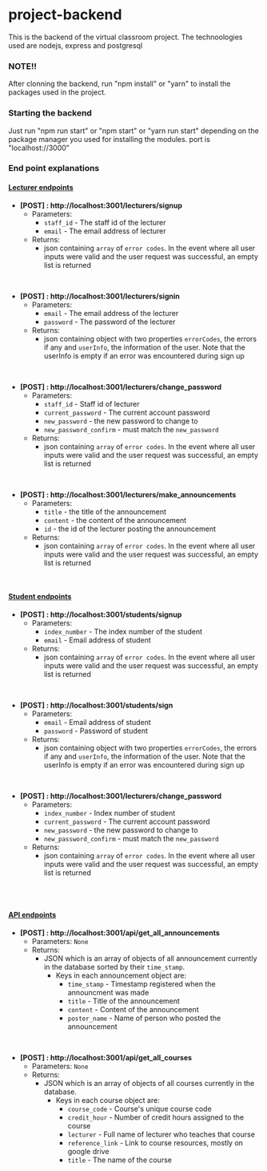 # project-backend

This is the backend of the virtual classroom project.
The technoologies used are nodejs, express and postgresql

### NOTE!!

After clonning the backend, run "npm install" or "yarn" to install the packages used in the project.

### Starting the backend

Just run "npm run start" or "npm start" or "yarn run start" depending on the package manager you used for installing the modules.
port is "localhost://3000"

### End point explanations

#### <ins>Lecturer endpoints</ins>

- **[POST] : http://localhost:3001/lecturers/signup** <br>
  - Parameters:
    - `staff_id` - The staff id of the lecturer
    - `email` - The email address of lecturer
  - Returns:
    - json containing `array` of `error codes`. In the event where all user inputs were valid and the user request was successful, an empty list is returned

<br>

- **[POST] : http://localhost:3001/lecturers/signin** <br>
  - Parameters:
    - `email` - The email address of the lecturer
    - `password` - The password of the lecturer
  - Returns:
    - json containing object with two properties `errorCodes`, the errors if any and `userInfo`, the information of the user.
      Note that the userInfo is empty if an error was encountered during sign up

<br>

- **[POST] : http://localhost:3001/lecturers/change_password** <br>
  - Parameters:
    - `staff_id` - Staff id of lecturer
    - `current_password` - The current account password
    - `new_password` - the new password to change to
    - `new_password_confirm` - must match the `new_password`
  - Returns:
    - json containing `array` of `error codes`. In the event where all user inputs were valid and the user request was successful, an empty list is returned

<br>

- **[POST] : http://localhost:3001/lecturers/make_announcements** <br>
  - Parameters:
    - `title` - the title of the announcement
    - `content` - the content of the announcement
    - `id` - the id of the lecturer posting the announcement
  - Returns:
    - json containing `array` of `error codes`. In the event where all user inputs were valid and the user request was successful, an empty list is returned

<br>

#### <ins>Student endpoints</ins>

- **[POST] : http://localhost:3001/students/signup** <br>
  - Parameters:
    - `index_number` - The index number of the student
    - `email` - Email address of student
  - Returns:
    - json containing `array` of `error codes`. In the event where all user inputs were valid and the user request was successful, an empty list is returned

<br>

- **[POST] : http://localhost:3001/students/sign** <br>
  - Parameters:
    - `email` - Email address of student
    - `password` - Password of student
  - Returns:
    - json containing object with two properties `errorCodes`, the errors if any and `userInfo`, the information of the user.
      Note that the userInfo is empty if an error was encountered during sign up

<br>

- **[POST] : http://localhost:3001/lecturers/change_password** <br>
  - Parameters:
    - `index_number` - Index number of student
    - `current_password` - The current account password
    - `new_password` - the new password to change to
    - `new_password_confirm` - must match the `new_password`
  - Returns:
    - json containing `array` of `error codes`. In the event where all user inputs were valid and the user request was successful, an empty list is returned

<br>

<br>

#### <ins>API endpoints</ins>

- **[POST] : http://localhost:3001/api/get_all_announcements** <br>
  - Parameters: `None`
  - Returns:
    - JSON which is an array of objects of all announcement currently in the database sorted by their `time_stamp`.
      - Keys in each announcement object are:
        - `time_stamp` - Timestamp registered when the announcment was made
        - `title` - Title of the announcement
        - `content` - Content of the announcement
        - `poster_name` - Name of person who posted the announcement

<br>

- **[POST] : http://localhost:3001/api/get_all_courses** <br>
  - Parameters: `None`
  - Returns:
    - JSON which is an array of objects of all courses currently in the database.
      - Keys in each course object are:
        - `course_code` - Course's unique course code
        - `credit_hour` - Number of credit hours assigned to the course
        - `lecturer` - Full name of lecturer who teaches that course
        - `reference_link` - Link to course resources, mostly on google drive
        - `title` - The name of the course
